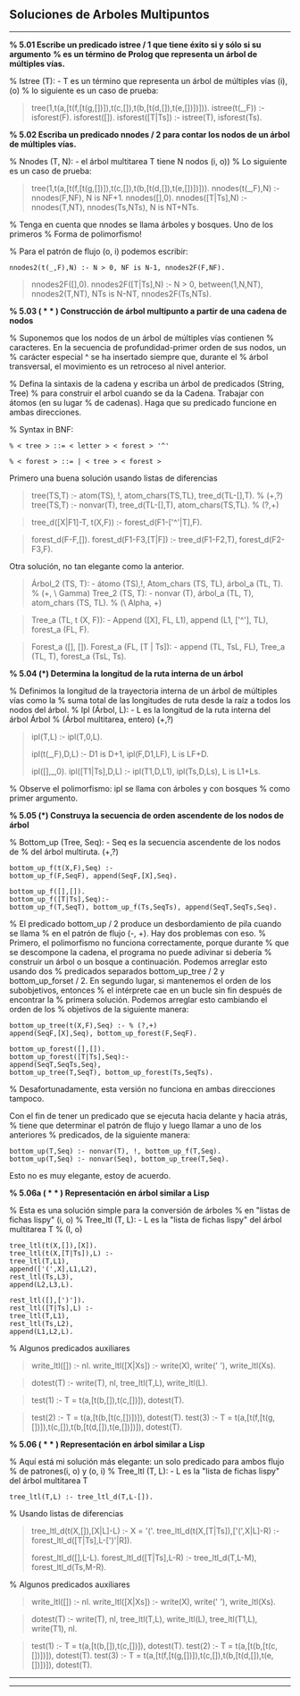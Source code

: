 
**Soluciones de Arboles Multipuntos**
----------


----------

**% 5.01 Escribe un predicado istree / 1 que tiene éxito si y sólo si su argumento**
**% es un término de Prolog que representa un árbol de múltiples vías.**

% Istree (T): - T es un término que representa un árbol de múltiples vías (i), (o)
% lo siguiente es un caso de prueba:

> tree(1,t(a,[t(f,[t(g,[])]),t(c,[]),t(b,[t(d,[]),t(e,[])])])).
> istree(t(_,F)) :- isforest(F).
isforest([]).
isforest([T|Ts]) :- istree(T), isforest(Ts).

**% 5.02 Escriba un predicado nnodes / 2 para contar los nodos de un árbol de múltiples vías.**

% Nnodes (T, N): - el árbol multitarea T tiene N nodos (i, o))
% Lo siguiente es un caso de prueba:

> tree(1,t(a,[t(f,[t(g,[])]),t(c,[]),t(b,[t(d,[]),t(e,[])])])).
>nnodes(t(_,F),N) :- nnodes(F,NF), N is NF+1.
>nnodes([],0).
nnodes([T|Ts],N) :- nnodes(T,NT), nnodes(Ts,NTs), N is NT+NTs.


% Tenga en cuenta que nnodes se llama árboles y bosques. Uno de los primeros
% Forma de polimorfismo!

% Para el patrón de flujo (o, i) podemos escribir:

    nnodes2(t(_,F),N) :- N > 0, NF is N-1, nnodes2F(F,NF).

> nnodes2F([],0).
> nnodes2F([T|Ts],N) :- N > 0, 
> between(1,N,NT), nnodes2(T,NT), 
> NTs is N-NT, nnodes2F(Ts,NTs).

**% 5.03 ( * * ) Construcción de árbol multipunto a partir de una cadena de nodos**

% Suponemos que los nodos de un árbol de múltiples vías contienen
% caracteres. En la secuencia de profundidad-primer orden de sus nodos, un
% carácter especial ^ se ha insertado siempre que, durante el
% árbol transversal, el movimiento es un retroceso al nivel anterior.

% Defina la sintaxis de la cadena y escriba un árbol de predicados (String, Tree)
% para construir el arbol cuando se da la Cadena. Trabajar con átomos (en su lugar
% de cadenas). Haga que su predicado funcione en ambas direcciones.

% Syntax in BNF:

    % < tree > ::= < letter > < forest > '^'
    
    % < forest > ::= | < tree > < forest > 

Primero una buena solución usando listas de diferencias

> tree(TS,T) :- atom(TS), !, atom_chars(TS,TL), tree_d(TL-[],T). % (+,?)
> tree(TS,T) :- nonvar(T), tree_d(TL-[],T), atom_chars(TS,TL).   % (?,+)

>tree_d([X|F1]-T, t(X,F)) :- forest_d(F1-['^'|T],F).

>forest_d(F-F,[]).
>forest_d(F1-F3,[T|F]) :- tree_d(F1-F2,T), forest_d(F2-F3,F).

Otra solución, no tan elegante como la anterior.

>Árbol_2 (TS, T): - átomo (TS),!, Atom_chars (TS, TL), árbol_a (TL, T). % (+, \ Gamma)
>Tree_2 (TS, T): - nonvar (T), árbol_a (TL, T), atom_chars (TS, TL). % (\ Alpha, +)

>Tree_a (TL, t (X, F)): -
Append ([X], FL, L1), append (L1, ['^'], TL), forest_a (FL, F).

>Forest_a ([], []).
Forest_a (FL, [T | Ts]): - append (TL, TsL, FL),
Tree_a (TL, T), forest_a (TsL, Ts).

**% 5.04 (*) Determina la longitud de la ruta interna de un árbol**

% Definimos la longitud de la trayectoria interna de un árbol de múltiples vías como la
% suma total de las longitudes de ruta desde la raíz a todos los nodos del árbol.
% Ipl (Árbol, L): - L es la longitud de la ruta interna del árbol Árbol
% (Árbol multitarea, entero) (+,?)

> ipl(T,L) :- ipl(T,0,L).
> 
> ipl(t(_,F),D,L) :- D1 is D+1, ipl(F,D1,LF), L is LF+D.
> 
> ipl([],_,0). ipl([T1|Ts],D,L) :- ipl(T1,D,L1), ipl(Ts,D,Ls), L is
> L1+Ls.

% Observe el polimorfismo: ipl se llama con árboles y con bosques
% como primer argumento.

**% 5.05 (*) Construya la secuencia de orden ascendente de los nodos de árbol**

% Bottom_up (Tree, Seq): - Seq es la secuencia ascendente de los nodos de
% del árbol multiruta. (+,?)

    bottom_up_f(t(X,F),Seq) :- 
    bottom_up_f(F,SeqF), append(SeqF,[X],Seq).
    
    bottom_up_f([],[]).
    bottom_up_f([T|Ts],Seq):-
    bottom_up_f(T,SeqT), bottom_up_f(Ts,SeqTs), append(SeqT,SeqTs,Seq).

% El predicado bottom_up / 2 produce un desbordamiento de pila cuando se llama
% en el patrón de flujo (-, +). Hay dos problemas con eso.
% Primero, el polimorfismo no funciona correctamente, porque durante
% que se descompone la cadena, el programa no puede adivinar si debería
% construir un árbol o un bosque a continuación. Podemos arreglar esto usando dos
% predicados separados bottom_up_tree / 2 y bottom_up_forset / 2.
En segundo lugar, si mantenemos el orden de los subobjetivos, entonces
% el intérprete cae en un bucle sin fin después de encontrar la
% primera solución. Podemos arreglar esto cambiando el orden de los
% objetivos de la siguiente manera:

    bottom_up_tree(t(X,F),Seq) :- % (?,+)
    append(SeqF,[X],Seq), bottom_up_forest(F,SeqF).
    
    bottom_up_forest([],[]).
    bottom_up_forest([T|Ts],Seq):-
    append(SeqT,SeqTs,Seq),
    bottom_up_tree(T,SeqT), bottom_up_forest(Ts,SeqTs).

% Desafortunadamente, esta versión no funciona en ambas direcciones tampoco.

Con el fin de tener un predicado que se ejecuta hacia delante y hacia atrás,
% tiene que determinar el patrón de flujo y luego llamar a uno de los anteriores
% predicados, de la siguiente manera:

    bottom_up(T,Seq) :- nonvar(T), !, bottom_up_f(T,Seq).
    bottom_up(T,Seq) :- nonvar(Seq), bottom_up_tree(T,Seq).
Esto no es muy elegante, estoy de acuerdo.

**% 5.06a ( * * ) Representación en árbol similar a Lisp**

% Esta es una solución simple para la conversión de árboles
% en "listas de fichas lispy" (i, o)
% Tree_ltl (T, L): - L es la "lista de fichas lispy" del árbol multitarea T
% (I, o)


    tree_ltl(t(X,[]),[X]).
    tree_ltl(t(X,[T|Ts]),L) :-
    tree_ltl(T,L1),
    append(['(',X],L1,L2),
    rest_ltl(Ts,L3),
    append(L2,L3,L).

    rest_ltl([],[')']).
    rest_ltl([T|Ts],L) :-
    tree_ltl(T,L1),
    rest_ltl(Ts,L2),
    append(L1,L2,L).


% Algunos predicados auxiliares

> write_ltl([]) :- nl. write_ltl([X|Xs]) :- write(X), write(' '),
> write_ltl(Xs).

> dotest(T) :- write(T), nl, tree_ltl(T,L), write_ltl(L).

> test(1) :- T = t(a,[t(b,[]),t(c,[])]), dotest(T).

> test(2) :- T = t(a,[t(b,[t(c,[])])]), dotest(T).
test(3) :- T = t(a,[t(f,[t(g,[])]),t(c,[]),t(b,[t(d,[]),t(e,[])])]), dotest(T).

**% 5.06 ( * * ) Representación en árbol similar a Lisp**

% Aquí está mi solución más elegante: un solo predicado para ambos flujo
% de patrones(i, o) y (o, i)
% Tree_ltl (T, L): - L es la "lista de fichas lispy" del árbol multitarea T

    tree_ltl(T,L) :- tree_ltl_d(T,L-[]).
% Usando listas de diferencias

> tree_ltl_d(t(X,[]),[X|L]-L) :- X \= '('.
> tree_ltl_d(t(X,[T|Ts]),['(',X|L]-R) :- forest_ltl_d([T|Ts],L-[')'|R]).
> 
> forest_ltl_d([],L-L). forest_ltl_d([T|Ts],L-R) :- tree_ltl_d(T,L-M),
> forest_ltl_d(Ts,M-R).

% Algunos predicados auxiliares

> write_ltl([]) :- nl. write_ltl([X|Xs]) :- write(X), write(' '),
> write_ltl(Xs).

> dotest(T) :- write(T), nl, tree_ltl(T,L),
write_ltl(L), tree_ltl(T1,L), write(T1), nl.

> test(1) :- T = t(a,[t(b,[]),t(c,[])]), dotest(T).
test(2) :- T = t(a,[t(b,[t(c,[])])]), dotest(T).
test(3) :- T = t(a,[t(f,[t(g,[])]),t(c,[]),t(b,[t(d,[]),t(e,[])])]), 
dotest(T).

---


----------
 


